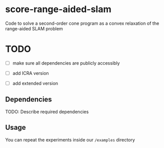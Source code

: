 # score-range-aided-slam

Code to solve a second-order cone program as a convex relaxation of the range-aided SLAM problem

# TODO

- [ ] make sure all dependencies are publicly accessibly
- [ ] add ICRA version
- [ ] add extended version


## Dependencies

TODO: Describe required dependencies

## Usage

You can repeat the experiments inside our `/examples` directory
